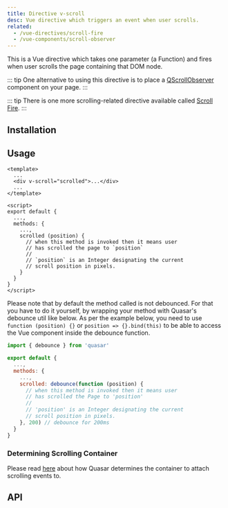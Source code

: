 ```yaml
---
title: Directive v-scroll
desc: Vue directive which triggers an event when user scrolls.
related:
  - /vue-directives/scroll-fire
  - /vue-components/scroll-observer
---
```


This is a Vue directive which takes one parameter (a Function) and fires when user scrolls the page containing that DOM node.

::: tip
One alternative to using this directive is to place a [QScrollObserver](/vue-components/scroll-observer) component on your page.
:::

::: tip
There is one more scrolling-related directive available called [Scroll Fire](/vue-directives/scroll-fire).
:::

## Installation
<doc-installation directives="Scroll" />

## Usage
``` vue
<template>
  ...
  <div v-scroll="scrolled">...</div>
  ...
</template>

<script>
export default {
  ...,
  methods: {
    ...,
    scrolled (position) {
      // when this method is invoked then it means user
      // has scrolled the page to `position`
      //
      // `position` is an Integer designating the current
      // scroll position in pixels.
    }
  }
}
</script>
```

Please note that by default the method called is not debounced. For that you have to do it yourself, by wrapping your method with Quasar's debounce util like below.
As per the example below, you need to use `function (position) {}` or `position => {}.bind(this)` to be able to access the Vue component inside the debounce function.

``` js
import { debounce } from 'quasar'

export default {
  ...,
  methods: {
    ...,
    scrolled: debounce(function (position) {
      // when this method is invoked then it means user
      // has scrolled the Page to 'position'
      //
      // 'position' is an Integer designating the current
      // scroll position in pixels.
    }, 200) // debounce for 200ms
  }
}
```

### Determining Scrolling Container
Please read [here](/vue-components/scroll-observer#Determining-Scrolling-Container) about how Quasar determines the container to attach scrolling events to.

## API
<doc-api file="Scroll" />
